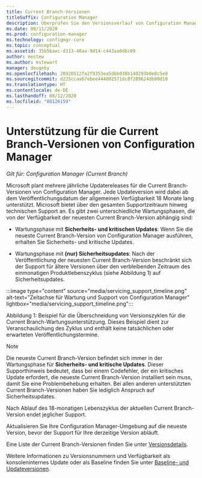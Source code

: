 ```yaml
---
title: Current Branch-Versionen
titleSuffix: Configuration Manager
description: Überprüfen Sie den Versionsverlauf von Configuration Manager, und erfahren Sie mehr über die Phasen des angebotenen Diensts.
ms.date: 08/11/2020
ms.prod: configuration-manager
ms.technology: configmgr-core
ms.topic: conceptual
ms.assetid: 35b5baec-d313-46aa-9d14-c443aa0d6c09
author: mestew
ms.author: mstewart
manager: dougeby
ms.openlocfilehash: 28920512fa2f9353ea5dbb038b140293b0e8c5e8
ms.sourcegitcommit: d225ccaa67ebee444002571dc8f289624db80d10
ms.translationtype: HT
ms.contentlocale: de-DE
ms.lasthandoff: 08/12/2020
ms.locfileid: "88126159"
---
```

# <a name="support-for-configuration-manager-current-branch-versions"></a>Unterstützung für die Current Branch-Versionen von Configuration Manager

*Gilt für: Configuration Manager (Current Branch)*

Microsoft plant mehrere jährliche Updatereleases für die Current Branch-Versionen von Configuration Manager. Jede Updateversion wird dabei ab dem Veröffentlichungsdatum der allgemeinen Verfügbarkeit 18 Monate lang unterstützt. Microsoft bietet über den gesamten Supportzeitraum hinweg technischen Support an. Es gibt zwei unterschiedliche Wartungsphasen, die von der Verfügbarkeit der neuesten Current Branch-Version abhängig sind:

- Wartungsphase mit **Sicherheits- und kritischen Updates**: Wenn Sie die neueste Current Branch-Version von Configuration Manager ausführen, erhalten Sie Sicherheits- und kritische Updates.  

- Wartungsphase mit **(nur) Sicherheitsupdates**: Nach der Veröffentlichung der neuesten Current Branch-Version beschränkt sich der Support für ältere Versionen über den verbleibenden Zeitraum des einmonatigen Produktlebenszyklus (siehe Abbildung 1) auf Sicherheitsupdates.  

:::image type="content" source="media/servicing_support_timeline.png" alt-text="Zeitachse für Wartung und Support von Configuration Manager" lightbox="media/servicing_support_timeline.png":::

Abbildung 1: Beispiel für die Überschneidung von Versionszyklen für die Current Branch-Wartungsunterstützung. Dieses Beispiel dient zur Veranschaulichung des Zyklus und enthält keine tatsächlichen oder erwarteten Veröffentlichungstermine.

> [!NOTE]
> Die neueste Current Branch-Version befindet sich immer in der Wartungsphase für **Sicherheits- und kritische Updates**. Dieser Supporthinweis bedeutet, dass bei einem Codefehler, der ein kritisches Update erfordert, die neueste Current Branch-Version installiert sein muss, damit Sie eine Problembehebung erhalten. Bei allen anderen unterstützten Current Branch-Versionen haben Sie lediglich Anspruch auf Sicherheitsupdates.
>
> Nach Ablauf des 18-monatigen Lebenszyklus der aktuellen Current Branch-Version endet jeglicher Support.
>
> Aktualisieren Sie Ihre Configuration Manager-Umgebung auf die neueste Version, bevor der Support für Ihre derzeitige Version abläuft.

Eine Liste der Current Branch-Versionen finden Sie unter [Versionsdetails](updates.md#version-details).

Weitere Informationen zu Versionsnummern und Verfügbarkeit als konsoleninternes Update oder als Baseline finden Sie unter [Baseline- und Updateversionen](updates.md#bkmk_Baselines).
